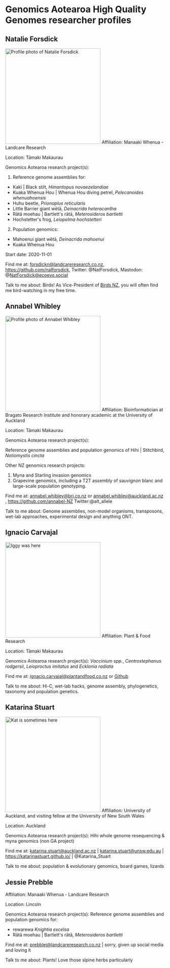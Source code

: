 # Genomics Aotearoa High Quality Genomes researcher profiles

## Natalie Forsdick

<img src="./images/NatForsdick.jpeg" alt="Profile photo of Natalie Forsdick" width="300">
Affiliation: Manaaki Whenua - Landcare Research

Location: Tāmaki Makaurau

Genomics Aotearoa research project(s):
1) Reference genome assemblies for:
- Kakī | Black stilt, *Himantopus novaezelandiae*
- Kuaka Whenua Hou | Whenua Hou diving petrel, *Pelecanoides whenuahoensis*
- Huhu beetle, *Prionoplus reticularis*
- Little Barrier giant wētā, *Deinacrida heteracantha*
- Rātā moehau | Bartlett's rātā, *Meterosideros bartletti*
- Hochstetter's frog, *Leiopelma hochstetteri*
    
2) Population genomics:
    
- Mahoenui giant wētā, *Deinacrida mahoenui*
- Kuaka Whenua Hou
    
Start date: 2020-11-01

Find me at: forsdickn@landcareresearch.co.nz, https://github.com/natforsdick, Twitter: @NatForsdick, Mastodon: @NatForsdick@ecoevo.social 

Talk to me about: Birds! As Vice-President of [Birds NZ](www.birdsnz.org.nz), you will often find me bird-watching in my free time. 

## Annabel Whibley
<img src="./images/AnnabelWhibley.jpg" alt="Profile photo of Annabel Whibley" width="300">
Affiliation: Bioinformatician at Bragato Research Institute and honorary academic at the University of Auckland 

Location: Tāmaki Makaurau

Genomics Aotearoa research project(s):

Reference genome assemblies and population genomics of  Hihi | Stitchbird, *Notiomystis cincta*

Other NZ genomics research projects:
1) Myna and Starling invasion genomics
2) Grapevine genomics, including a T2T assembly of sauvignon blanc and large-scale population genotyping.

Find me at: annabel.whibley@bri.co.nz or annabel.whibley@auckland.ac.nz , https://github.com/annabel-NZ Twitter:@alt_allele

Talk to me about: Genome assemblies, non-model organisms, transposons, wet-lab approaches, experimental design and anything ONT.

## Ignacio Carvajal
<img src="./images/IgnacioCarvajal.jpg" alt="Iggy was here" width="300">
Affiliation: Plant & Food Research 

Location: Tāmaki Makaurau

Genomics Aotearoa research project(s): *Vaccinium spp.*, *Centrostephanus rodgersii*, *Leioproctus imitatus* and *Ecklonia radiata*

Find me at: ignacio.carvajal@plantandfood.co.nz or  [Github](https://github.com/ignacio3437)

Talk to me about: Hi-C, wet-lab hacks, genome assembly, phylogenetics, taxonomy and population genetics. 

## Katarina Stuart
<img src="./images/KatarinaStuart.jpg" alt="Kat is sometimes here" width="300">
Affiliation: University of Auckland, and visiting fellow at the University of New South Wales

Location: Auckland

Genomics Aotearoa research project(s): Hihi whole genome resequencing & myna genomics (non GA project)

Find me at: katarina.stuart@auckland.ac.nz | katarina.stuart@unsw.edu.au | https://katarinastuart.github.io/ | @Katarina_Stuart

Talk to me about: population & evolutionary genomics, board games, lizards

## Jessie Prebble


Affiliation: Manaaki Whenua - Landcare Research

Location: Lincoln

Genomics Aotearoa research project(s):
Reference genome assemblies and population genomics for:

- rewarewa *Knightia excelsa*
- Rātā moehau | Bartlett's rātā, *Meterosideros bartletti*

Find me at: prebblej@landcareresearch.co.nz | sorry, given up social media and loving it

Talk to me about: Plants! Love those slpine herbs particularly
